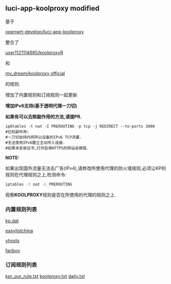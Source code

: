 ## luci-app-koolproxy modified
基于

[openwrt-develop/luci-app-koolproxy](https://github.com/openwrt-develop/luci-app-koolproxy)

整合了

[user1121114685/koolproxyR](https://github.com/user1121114685/koolproxyR)

和

[my_dream/koolproxy official](https://houzi-.coding.net/p/my_dream/d/my_dream/git/)

的规则.

增加了内置规则和订阅规则一起更新

**增加IPv6支持(基于透明代理一刀切)**

**如果有可以去除副作用的方法,请提PR.**

```
ip6tables -t nat -I PREROUTING -p tcp -j REDIRECT --to-ports 3000
#已知副作用:
#一刀切劫持内网所以设备的IPv6 TCP流量.
#无法使用IPv6建立主动传入连接.
#如果未安装证书,打开启用HTTPS的网站会报错.
```

**NOTE:**

如果出现国外流量无法去广告(IPv4),请修改所使用代理的防火墙规则,必须让KP的规则在代理规则之上,检测命令:

``` bash
iptables -t nat -L PREROUTING
```

观察**KOOLPROXY**规则是否在所使用的代理的规则之上.

### 内置规则列表
[kp.dat](https://raw.githubusercontent.com/user1121114685/koolproxyR_rule_list/master/kp.dat)

[easylistchina](https://raw.githubusercontent.com/user1121114685/koolproxyR/master/koolproxyR/koolproxyR/data/rules/easylistchina.txt)

[yhosts](https://raw.githubusercontent.com/user1121114685/koolproxyR/master/koolproxyR/koolproxyR/data/rules/yhosts.txt)

[fanboy](https://raw.githubusercontent.com/user1121114685/koolproxyR/master/koolproxyR/koolproxyR/data/rules/fanboy-annoyance.txt)

### 订阅规则列表
[kpr_our_rule.txt](https://raw.githubusercontent.com/user1121114685/koolproxyR_rule_list/master/kpr_our_rule.txt)
[koolproxy.txt](hhttps://houzi-.coding.net/p/my_dream/d/my_dream/git/raw/master/koolproxy.txt)
[daily.txt](https://houzi-.coding.net/p/my_dream/d/my_dream/git/raw/master/daily.txt)
